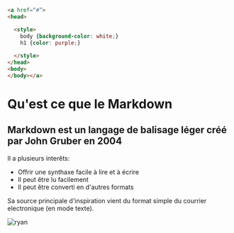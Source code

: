 

~~~html
<a href=“#”>
<head>

  <style>
    body {background-color: white;}
    h1 {color: purple;} 
  
  </style>
</head> 
<body>
</body></a>
~~~


# Qu'est ce que le Markdown
## Markdown est un langage de balisage léger créé par John Gruber en 2004
Il a plusieurs interêts:


* Offrir une synthaxe facile à lire et à écrire 
* Il peut être lu facilement
* Il peut être converti en d'autres formats

Sa source principale d'inspiration vient du format simple du courrier electronique (en mode texte). 
  






![ryan](http://media.giphy.com/media/B832xEo8L4BeU/giphy.gif)





